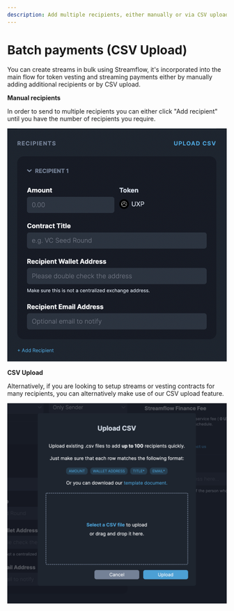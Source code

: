 ```yaml
---
description: Add multiple recipients, either manually or via CSV upload
---
```


# Batch payments (CSV Upload)

You can create streams in bulk using Streamflow, it's incorporated into the main flow for token vesting and streaming payments either by manually adding additional recipients or by CSV upload.&#x20;

**Manual recipients**

In order to send to multiple recipients you can either click "Add recipient" until you have the number of recipients you require.&#x20;

![](../.gitbook/assets/image.png)



**CSV Upload**

Alternatively, if you are looking to setup streams or vesting contracts for many recipients, you can alternatively make use of our CSV upload feature.&#x20;

![](<../.gitbook/assets/image (1).png>)
